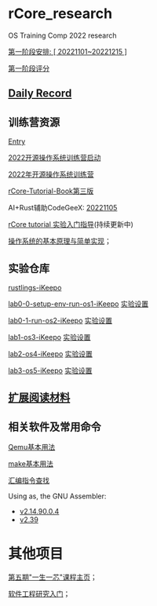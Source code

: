 # rCore_research

OS Training Comp 2022 research

[第一阶段安排: [ 20221101~20221215 ]](https://github.com/LearningOS/rust-based-os-comp2022/blob/main/scheduling.md) 

[第一阶段评分](https://learningos.github.io/classroom-grading/) 

## [Daily Record](record/daily/index.md)

## 训练营资源

[Entry](https://os2edu.cn/)

[2022开源操作系统训练营启动](https://meeting.tencent.com/v2/cloud-record/share?id=00e0e809-1e03-4f41-8e6a-4e71c0ca1342&from=3) 

[2022年开源操作系统训练营](https://learningos.github.io/rust-based-os-comp2022/) 

[rCore-Tutorial-Book第三版](http://rcore-os.cn/rCore-Tutorial-Book-v3/) 

AI+Rust辅助CodeGeeX: [20221105](https://meeting.tencent.com/user-center/shared-record-info?id=56954563-0845-4200-9c76-0ff671260b88&from=3) 

[rCore tutorial 实验入门指导](https://blog.ideawand.com/2022/11/18/rcore_tutorial/os-camp-2022-winter-riscv/)(持续更新中)

[操作系统的基本原理与简单实现](https://chyyuu.gitbooks.io/simple_os_book/content/zh/cover/cover.html)；

## 实验仓库

[rustlings-iKeepo](https://github.com/os2edu/rustlings-iKeepo) 

[lab0-0-setup-env-run-os1-iKeepo](https://github.com/LearningOS/lab0-0-setup-env-run-os1-iKeepo) 		[实验设置](https://learningos.github.io/rust-based-os-comp2022/chapter1/0intro.html#id4) 

[lab0-1-run-os2-iKeepo](https://github.com/LearningOS/lab0-1-run-os2-iKeepo) 							[实验设置](https://learningos.github.io/rust-based-os-comp2022/chapter2/0intro.html#id3) 

[lab1-os3-iKeepo](https://github.com/LearningOS/lab1-os3-iKeepo) 									   [实验设置](https://learningos.github.io/rust-based-os-comp2022/chapter3/0intro.html#id3) 

[lab2-os4-iKeepo](https://github.com/LearningOS/lab2-os4-iKeepo)                                        [实验设置](https://learningos.github.io/rust-based-os-comp2022/chapter4/0intro.html#id3) 

[lab3-os5-iKeepo](https://github.com/LearningOS/lab3-os5-iKeepo) 									   [实验设置](https://learningos.github.io/rust-based-os-comp2022/chapter5/0intro.html) 

## [扩展阅读材料](materials/index.md)

## 相关软件及常用命令

[Qemu基本用法](record/daily/20221020/Understand_Qemu.md)

[make基本用法](record/daily/20221021/Understand_make.md)

[汇编指令查找](record/daily/20221120/understand_assembly.md) 

Using as, the GNU Assembler:

- [v2.14.90.0.4](https://web.mit.edu/rhel-doc/3/rhel-as-en-3/index.html)
- [v2.39](https://sourceware.org/binutils/docs/as/index.html)

# 其他项目

[第五期"一生一芯"课程主页](https://ysyx.oscc.cc/docs/)；

[软件工程研究入门](https://jyywiki.cn/)；

